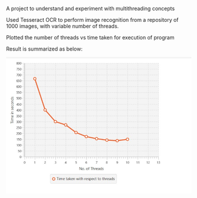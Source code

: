 A project to understand and experiment with multithreading concepts 

Used Tesseract OCR to perform image recognition from a repository of 1000 images, with variable number of threads.

Plotted the number of threads vs time taken for execution of program

Result is summarized as below: 

![Results](https://github.com/girikgarg8/Java_Multithreading/blob/master/Results.jpg)
